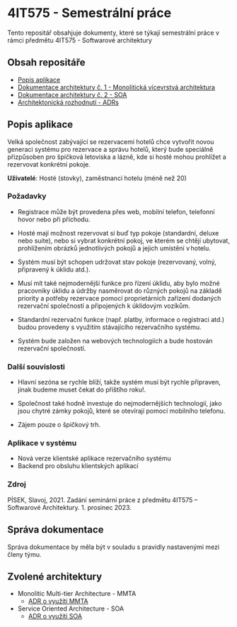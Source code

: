 # 4IT575 - Semestrální práce
Tento repositář obsahjuje dokumenty, které se týkají semestrální práce v rámci předmětu 4IT575 - Softwarové architektury

## Obsah repositáře

- [Popis aplikace](#popis-aplikace "Popis aplikace")
- [Dokumentace architektury č. 1 - Monolitická vícevrstvá architektura](./documents/architectures/MMTA/README.md "Dokumentace monolitické vícevrstvé architektury")
- [Dokumentace architektury č. 2 - SOA](./documents/architectures/SOA/README.md "")
- [Architektonická rozhodnutí - ADRs](./documents/decisions/README.md)

## Popis aplikace

Velká společnost zabývající se rezervacemi hotelů chce vytvořit novou generaci systému pro rezervace a správu hotelů, který bude speciálně přizpůsoben pro špičková letoviska a lázně, kde si hosté mohou prohlížet a rezervovat konkrétní pokoje.

**Uživatelé**: Hosté (stovky), zaměstnanci hotelu (méně než 20)

### Požadavky

- Registrace může být provedena přes web, mobilní telefon, telefonní hovor nebo při příchodu.

- Hosté mají možnost rezervovat si buď typ pokoje (standardní, deluxe nebo suite), nebo si vybrat konkrétní pokoj, ve kterém se chtějí ubytovat, prohlížením obrázků jednotlivých pokojů a jejich umístění v hotelu.
- Systém musí být schopen udržovat stav pokoje (rezervovaný, volný, připravený k úklidu atd.).

- Musí mít také nejmodernější funkce pro řízení úklidu, aby bylo možné pracovníky úklidu a údržby nasměrovat do různých pokojů na základě priority a potřeby rezervace pomocí proprietárních zařízení dodaných rezervační společností a připojených k úklidovým vozíkům.

- Standardní rezervační funkce (např. platby, informace o registraci atd.) budou provedeny s využitím stávajícího rezervačního systému.

- Systém bude založen na webových technologiích a bude hostován rezervační společností.

### Další souvislosti

- Hlavní sezóna se rychle blíží, takže systém musí být rychle připraven, jinak budeme muset čekat do příštího roku!.

- Společnost také hodně investuje do nejmodernějších technologií, jako jsou chytré zámky pokojů, které se otevírají pomocí mobilního telefonu.

- Zájem pouze o špičkový trh.



### Aplikace v systému

- Nová verze klientské aplikace rezervačního systému
- Backend pro obsluhu klientských aplikací

### Zdroj

PÍSEK, Slavoj, 2021. Zadání seminární práce z předmětu 4IT575 – Softwarové Architektury. 1. prosinec 2023.

## Správa dokumentace

Správa dokumentace by měla být v souladu s pravidly nastavenými mezi členy týmu.

## Zvolené architektury

- Monolitic Multi-tier Architecture - MMTA
    - [ADR o využítí MMTA](./dokumentace/EDA/rozhodnutí/2-celkova-architektura/ "ADR o využítí EDA")
- Service Oriented Architecture - SOA
    - [ADR o využítí SOA](./dokumentace/SOA/rozhodnutí/2-celkova-architektura/ "ADR o využítí SOA")